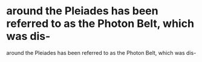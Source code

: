 # around the Pleiades has been referred to as the Photon Belt, which was dis-

around the Pleiades has been referred to as the Photon Belt, which was dis-
